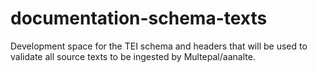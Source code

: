 # documentation-schema-texts
Development space for the TEI schema and headers that will be used to validate all source texts to be ingested by Multepal/aanalte. 
